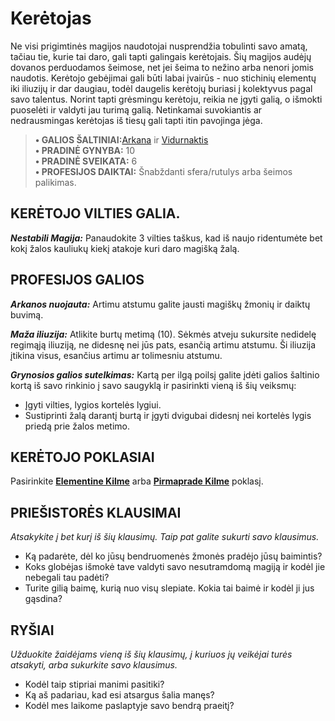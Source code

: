 # Kerėtojas

Ne visi prigimtinės magijos naudotojai nusprendžia tobulinti savo amatą, tačiau tie, kurie tai daro, gali tapti galingais kerėtojais. Šių magijos audėjų dovanos perduodamos šeimose, net jei šeima to nežino arba nenori jomis naudotis. Kerėtojo gebėjimai gali būti labai įvairūs - nuo stichinių elementų iki iliuzijų ir dar daugiau, todėl daugelis kerėtojų buriasi į kolektyvus pagal savo talentus. Norint tapti grėsmingu kerėtoju, reikia ne įgyti galią, o išmokti puoselėti ir valdyti jau turimą galią. Netinkamai suvokiantis ar nedrausmingas kerėtojas iš tiesų gali tapti itin pavojinga jėga.

> **• GALIOS ŠALTINIAI:**[Arkana](Arkana.md) ir [Vidurnaktis](Vidurnaktis.md)  
> **• PRADINĖ GYNYBA:** 10  
> **• PRADINĖ SVEIKATA:** 6  
> **• PROFESIJOS DAIKTAI:** Šnabždanti sfera/rutulys arba šeimos palikimas.

## KERĖTOJO VILTIES GALIA.

***Nestabili Magija:*** Panaudokite 3 vilties taškus, kad iš naujo ridentumėte bet kokį žalos kauliukų kiekį atakoje kuri daro magišką žalą.

## PROFESIJOS GALIOS

***Arkanos nuojauta:*** Artimu atstumu galite jausti magiškų žmonių ir daiktų buvimą.

***Maža iliuzija:*** Atlikite burtų metimą (10). Sėkmės atveju sukursite nedidelę regimąją iliuziją, ne didesnę nei jūs pats, esančią artimu atstumu. Ši iliuzija įtikina visus, esančius artimu ar tolimesniu atstumu.

***Grynosios galios sutelkimas:*** Kartą per ilgą poilsį galite įdėti galios šaltinio kortą iš savo rinkinio į savo saugyklą ir pasirinkti vieną iš šių veiksmų:

- Įgyti vilties, lygios kortelės lygiui.
- Sustiprinti žalą darantį burtą ir įgyti dvigubai didesnį nei kortelės lygis priedą prie žalos metimo.

## KERĖTOJO POKLASIAI

Pasirinkite **[Elementine Kilme](Elementine%20Kilme.md)** arba **[Pirmaprade Kilme](Pirmaprade%20Kilme.md)** poklasį.

## PRIEŠISTORĖS KLAUSIMAI

*Atsakykite į bet kurį iš šių klausimų. Taip pat galite sukurti savo klausimus.*

- Ką padarėte, dėl ko jūsų bendruomenės žmonės pradėjo jūsų baimintis?
- Koks globėjas išmokė tave valdyti savo nesutramdomą magiją ir kodėl jie nebegali tau padėti?
- Turite gilią baimę, kurią nuo visų slepiate. Kokia tai baimė ir kodėl ji jus gąsdina?

## RYŠIAI

*Užduokite žaidėjams vieną iš šių klausimų, į kuriuos jų veikėjai turės atsakyti, arba sukurkite savo klausimus.*

- Kodėl taip stipriai manimi pasitiki?
- Ką aš padariau, kad esi atsargus šalia manęs?
- Kodėl mes laikome paslaptyje savo bendrą praeitį?
